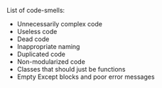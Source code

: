 List of code-smells:
- Unnecessarily complex code
- Useless code
- Dead code
- Inappropriate naming 
- Duplicated code 
- Non-modularized code
- Classes that should just be functions
- Empty Except blocks and poor error messages
